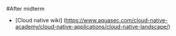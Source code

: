 #After midterm

- [Cloud native wiki] (https://www.aquasec.com/cloud-native-academy/cloud-native-applications/cloud-native-landscape/)
